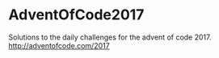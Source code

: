 # AdventOfCode2017

Solutions to the daily challenges for the advent of code 2017. http://adventofcode.com/2017
